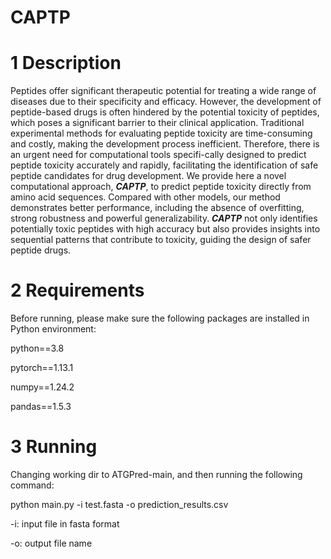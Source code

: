# CAPTP

# 1 Description


Peptides offer significant therapeutic potential for treating a wide range of diseases due to their specificity and efficacy. However, the development of peptide-based drugs is often hindered by the potential toxicity of peptides, which poses a significant barrier to their clinical application. Traditional experimental methods for evaluating peptide toxicity are time-consuming and costly, making the development process inefficient. Therefore, there is an urgent need for computational tools specifi-cally designed to predict peptide toxicity accurately and rapidly, facilitating the identification of safe peptide candidates for drug development. We provide here a novel computational approach, ***CAPTP***, to predict peptide toxicity directly from amino acid sequences. Compared with other models, our method demonstrates better performance, including the absence of overfitting, strong robustness and powerful generalizability. ***CAPTP*** not only identifies potentially toxic peptides with high accuracy but also provides insights into sequential patterns that contribute to toxicity, guiding the design of safer peptide drugs.



# 2 Requirements

Before running, please make sure the following packages are installed in Python environment:

python==3.8

pytorch==1.13.1

numpy==1.24.2

pandas==1.5.3



# 3 Running

Changing working dir to ATGPred-main, and then running the following command:

python main.py -i test.fasta -o prediction_results.csv

-i: input file in fasta format

-o: output file name
